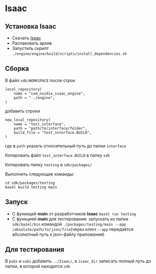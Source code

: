 # Isaac

## Установка Isaac

* Скачать [Isaac](https://developer.nvidia.com/isaac/downloads)
* Распаковать архив
* Запустить скрипт ```./engine/engine/build/scripts/install_dependencies.sh```

## Сборка

В файл ```sdk/WORKSPACE``` после строк 
```
local_repository(
    name = "com_nvidia_isaac_engine",
    path = "../engine",
)
```
добавить строки
```
new_local_repository(
    name = "test_interface",
    path = "path/to/interface/folder",
    build_file = "test_interface.BUILD",
)
```
где в ```path``` указать относительный путь до папки ```interface```

Копировать файл ```test_interface.BUILD``` в папку ```sdk```

Копировать папку ```testing``` в ```sdk/packages/```

Выполнить следующие команды:
```
cd sdk/packages/testing
bazel build testing main
```

## Запуск

* С функицей **main** от разработчиков **Isaac** ```bazel run testing```
* С функцией **main** для тестирования: запускать из папки ```sdk/bazel/bin``` командой 
```./packages/testing/main --app /absolute/path/to/json/file```(через ключ ```--app``` 
передаётся абсолютный путь к json-файлу приложения)

## Для тестирования

В ```pubs``` и ```subs``` добавить ```../Isaac/```, в ```isaac_dir``` записать полный путь
до папки, в которой находится ```sdk```
